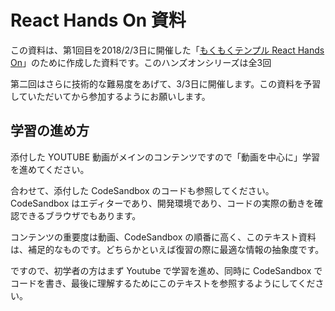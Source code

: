 # React Hands On 資料

この資料は、第1回目を2018/2/3日に開催した「[もくもくテンプル React Hands On](https://frontend-temple.connpass.com/event/76735/)」のために作成した資料です。このハンズオンシリーズは全3回

第二回はさらに技術的な難易度をあげて、3/3日に開催します。この資料を予習していただいてから参加するようにお願いします。

## 学習の進め方

添付した YOUTUBE 動画がメインのコンテンツですので「動画を中心に」学習を進めてください。

合わせて、添付した CodeSandbox のコードも参照してください。CodeSandbox はエディターであり、開発環境であり、コードの実際の動きを確認できるブラウザでもあります。

コンテンツの重要度は動画、CodeSandbox の順番に高く、このテキスト資料は、補足的なものです。どちらかといえば復習の際に最適な情報の抽象度です。

ですので、初学者の方はまず Youtube で学習を進め、同時に CodeSandbox でコードを書き、最後に理解するためにこのテキストを参照するようにしてください。






